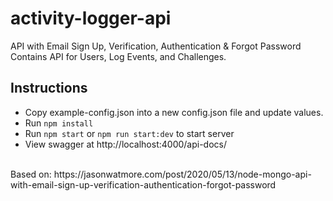 # activity-logger-api

API with Email Sign Up, Verification, Authentication & Forgot Password
Contains API for Users, Log Events, and Challenges.
## Instructions
- Copy example-config.json into a new config.json file and update values.
- Run `npm install`
- Run `npm start` or `npm run start:dev` to start server
- View swagger at http://localhost:4000/api-docs/


<br>
Based on: https://jasonwatmore.com/post/2020/05/13/node-mongo-api-with-email-sign-up-verification-authentication-forgot-password